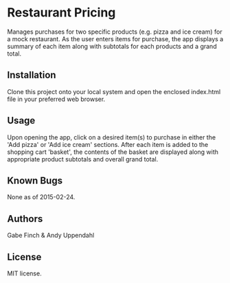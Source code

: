 Restaurant Pricing
======================

Manages purchases for two specific products (e.g. pizza and ice cream)
for a mock restaurant. As the user enters items for purchase, the app
displays a summary of each item along with subtotals for each products
and a grand total.

Installation
------------

Clone this project onto your local system and open the enclosed
index.html file in your preferred web browser.

Usage
-----

Upon opening the app, click on a desired item(s) to purchase in either the
'Add pizza' or 'Add ice cream' sections. After each item is added to the
shopping cart 'basket', the contents of the basket are displayed along with
appropriate product subtotals and overall grand total.

Known Bugs
----------

None as of 2015-02-24.

Authors
-------

Gabe Finch & Andy Uppendahl

License
-------

MIT license.
